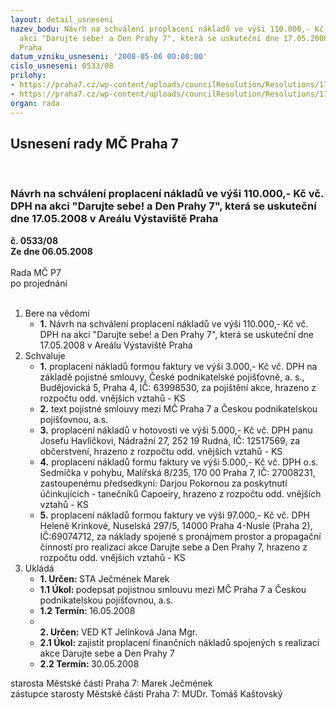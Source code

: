 ```yaml
---
layout: detail_usneseni
nazev_bodu: Návrh na schválení proplacení nákladů ve výši 110.000,- Kč vč. DPH na
  akci "Darujte sebe! a Den Prahy 7", která se uskuteční dne 17.05.2008 v Areálu Výstaviště
  Praha
datum_vzniku_usneseni: '2008-05-06 00:00:00'
cislo_usneseni: 0533/08
prilohy:
- https://praha7.cz/wp-content/uploads/councilResolution/Resolutions/17240/20-pojistn%c3%a1_smlouva_2008.doc
- https://praha7.cz/wp-content/uploads/councilResolution/Resolutions/17240/20-usnesen%c3%ad_-_zast._2008.doc
organ: rada
---
```

<div id="ucUsn_pList" class="usn">
	<span><h2>Usnesení rady MČ Praha 7 </h2>
<br></span><div class="standBody">
<span><h3>Návrh na schválení proplacení nákladů ve výši 110.000,- Kč vč. DPH na akci "Darujte sebe! a Den Prahy 7", která se uskuteční dne 17.05.2008 v Areálu Výstaviště Praha</h3></span><div class="center">
		<strong>č. 0533/08</strong><br>
	</div>
<div class="center">
		<strong>Ze dne 06.05.2008</strong><br><br>
	</div>Rada MČ P7<br> po projednání<br><br><ol>
<li>Bere na vědomí<ul><li>
<strong>1.</strong> Návrh na schválení proplacení nákladů ve výši 110.000,- Kč vč. DPH na akci "Darujte sebe! a Den Prahy 7", která se uskuteční dne 17.05.2008 v Areálu Výstaviště Praha</li></ul>
</li>
<li>Schvaluje<ul>
<li>
<strong>1.</strong> proplacení nákladů formou faktury ve výši 3.000,- Kč vč. DPH na základě pojistné smlouvy, České podnikatelské pojišťovně, a. s., Budějovická 5, Praha 4, IČ: 63998530, za pojištění akce, hrazeno z rozpočtu odd. vnějších vztahů - KS</li>
<li>
<strong>2.</strong> text pojistné smlouvy mezi MČ Praha 7 a Českou podnikatelskou pojišťovnou, a.s.</li>
<li>
<strong>3.</strong> proplacení nákladů v hotovosti ve výši 5.000,- Kč vč. DPH panu Josefu Havlíčkovi, Nádražní 27, 252 19 Rudná, IČ: 12517569, za občerstvení, hrazeno z rozpočtu odd. vnějších vztahů - KS </li>
<li>
<strong>4.</strong> proplacení nákladů formu faktury ve výši 5.000,- Kč vč. DPH o.s. Sedmička v pohybu, Malířská 8/235, 170 00 Praha 7, IČ: 27008231, zastoupenému předsedkyní: Darjou Pokornou za poskytnutí účinkujících - tanečníků Capoeiry, hrazeno z rozpočtu odd. vnějších vztahů - KS</li>
<li>
<strong>5.</strong> proplacení nákladů formou faktury ve výši 97.000,- Kč vč. DPH Heleně Krinkové, Nuselská 297/5, 14000 Praha 4-Nusle (Praha 2), IČ:69074712, za náklady spojené s pronájmem prostor a propagační činností pro realizaci akce Darujte sebe a Den Prahy 7, hrazeno z rozpočtu odd. vnějších vztahů - KS</li>
</ul>
</li>
<li>Ukládá<ul>
<li>
<strong>1. Určen: </strong>STA Ječmének Marek</li>
<li>
<strong>1.1 Úkol: </strong>podepsat pojistnou smlouvu mezi MČ Praha 7 a Českou podnikatelskou pojišťovnou, a.s.</li>
<li>
<strong>1.2 Termín: </strong>16.05.2008</li>
<li>
<strong><br>2. Určen: </strong>VED KT Jelínková Jana Mgr.</li>
<li>
<strong>2.1 Úkol: </strong>zajistit proplacení finančních nákladů spojených s realizací akce Darujte sebe a Den Prahy 7</li>
<li>
<strong>2.2 Termín: </strong>30.05.2008</li>
</ul>
</li>
</ol>starosta Městské části Praha 7: Marek Ječmének<br>zástupce starosty Městské části Praha 7: MUDr. Tomáš Kaštovský 
</div>
</div>